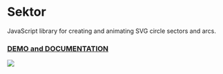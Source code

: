 # Sektor

JavaScript library for creating and animating SVG circle sectors and arcs.

### [DEMO and DOCUMENTATION](http://stanko.github.io/sektor)

[![](https://stanko.github.io/sektor/img/sektor.png)](http://stanko.github.io/sektor)

